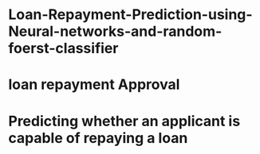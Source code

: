 # Loan-Repayment-Prediction-using-Neural-networks-and-random-foerst-classifier
<h1>loan repayment Approval</h1>
<h1>Predicting whether an applicant is capable of repaying a loan</h1>
